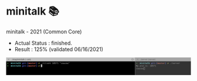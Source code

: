 # minitalk 📚

minitalk - 2021 (Common Core)

- Actual Status : finished.
- Result        : 125% (validated 06/16/2021)

![Alt text](/clientserver.png?raw=true "Correction")
